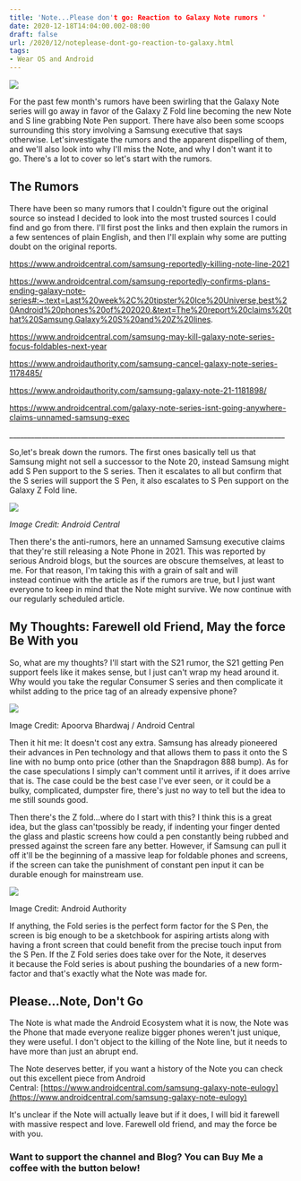 ```yaml
---
title: 'Note...Please don't go: Reaction to Galaxy Note rumors '
date: 2020-12-18T14:04:00.002-08:00
draft: false
url: /2020/12/noteplease-dont-go-reaction-to-galaxy.html
tags: 
- Wear OS and Android
---
```


[![](https://1.bp.blogspot.com/-nFk3nz-BXU4/X9qFJYdNL7I/AAAAAAAAL9M/MKE8a2Q1G-EM5y9kYSSigBIKOGTjrUzdwCNcBGAsYHQ/s320/galaxy_note_20_ultra_leak_3-1024x512.jpg)](https://1.bp.blogspot.com/-nFk3nz-BXU4/X9qFJYdNL7I/AAAAAAAAL9M/MKE8a2Q1G-EM5y9kYSSigBIKOGTjrUzdwCNcBGAsYHQ/s1024/galaxy_note_20_ultra_leak_3-1024x512.jpg)

For the past few month's rumors have been swirling that the Galaxy Note series will go away in favor of the Galaxy Z Fold line becoming the new Note and S line grabbing Note Pen support. There have also been some scoops surrounding this story involving a Samsung executive that says otherwise. Let'sinvestigate the rumors and the apparent dispelling of them, and we'll also look into why I'll miss the Note, and why I don't want it to go. There's a lot to cover so let's start with the rumors.

## The Rumors

There have been so many rumors that I couldn't figure out the original source so instead I decided to look into the most trusted sources I could find and go from there. I'll first post the links and then explain the rumors in a few sentences of plain English, and then I'll explain why some are putting doubt on the original reports.

https://www.androidcentral.com/samsung-reportedly-killing-note-line-2021

https://www.androidcentral.com/samsung-reportedly-confirms-plans-ending-galaxy-note-series#:~:text=Last%20week%2C%20tipster%20Ice%20Universe,best%20Android%20phones%20of%202020.&text=The%20report%20claims%20that%20Samsung,Galaxy%20S%20and%20Z%20lines.

https://www.androidcentral.com/samsung-may-kill-galaxy-note-series-focus-foldables-next-year

https://www.androidauthority.com/samsung-cancel-galaxy-note-series-1178485/

https://www.androidauthority.com/samsung-galaxy-note-21-1181898/

https://www.androidcentral.com/galaxy-note-series-isnt-going-anywhere-claims-unnamed-samsung-exec

\_\_\_\_\_\_\_\_\_\_\_\_\_\_\_\_\_\_\_\_\_\_\_\_\_\_\_\_\_\_\_\_\_\_\_\_\_\_\_\_\_\_\_\_\_\_\_\_\_\_\_\_\_\_\_\_\_\_\_\_\_\_\_\_\_\_\_\_\_\_\_\_\_\_\_\_\_

So,let's break down the rumors. The first ones basically tell us that Samsung might not sell a successor to the Note 20, instead Samsung might add S Pen support to the S series. Then it escalates to all but confirm that the S series will support the S Pen, it also escalates to S Pen support on the Galaxy Z Fold line.

[![](https://lh3.googleusercontent.com/-v-G7CfP7XtM/X90mi6DuyYI/AAAAAAAAL-g/Ti0wOEzfQtUPjGB3gmZRsRJUB1B6A4EcwCNcBGAsYHQ/image.png)](https://lh3.googleusercontent.com/-v-G7CfP7XtM/X90mi6DuyYI/AAAAAAAAL-g/Ti0wOEzfQtUPjGB3gmZRsRJUB1B6A4EcwCNcBGAsYHQ/image.png)

_Image Credit: Android Central_

Then there's the anti-rumors, here an unnamed Samsung executive claims that they're still releasing a Note Phone in 2021. This was reported by serious Android blogs, but the sources are obscure themselves, at least to me. For that reason, I'm taking this with a grain of salt and will instead continue with the article as if the rumors are true, but I just want everyone to keep in mind that the Note might survive. We now continue with our regularly scheduled article.

## My Thoughts: Farewell old Friend, May the force Be With you

So, what are my thoughts? I'll start with the S21 rumor, the S21 getting Pen support feels like it makes sense, but I just can't wrap my head around it. Why would you take the regular Consumer S series and then complicate it whilst adding to the price tag of an already expensive phone?

[![](https://lh3.googleusercontent.com/-LuKXgtVUoNE/X90nDmdlfFI/AAAAAAAAL-w/C6GbjLIJ50k_5n-3AKISHWvv8SnUEOpQQCNcBGAsYHQ/w640-h480/image.png)](https://lh3.googleusercontent.com/-LuKXgtVUoNE/X90nDmdlfFI/AAAAAAAAL-w/C6GbjLIJ50k_5n-3AKISHWvv8SnUEOpQQCNcBGAsYHQ/image.png)

Image Credit: Apoorva Bhardwaj / Android Central

Then it hit me: It doesn't cost any extra. Samsung has already pioneered their advances in Pen technology and that allows them to pass it onto the S line with no bump onto price (other than the Snapdragon 888 bump). As for the case speculations I simply can't comment until it arrives, if it does arrive that is. The case could be the best case I've ever seen, or it could be a bulky, complicated, dumpster fire, there's just no way to tell but the idea to me still sounds good.

Then there's the Z fold...where do I start with this? I think this is a great idea, but the glass can'tpossibly be ready, if indenting your finger dented the glass and plastic screens how could a pen constantly being rubbed and pressed against the screen fare any better. However, if Samsung can pull it off it'll be the beginning of a massive leap for foldable phones and screens, if the screen can take the punishment of constant pen input it can be durable enough for mainstream use.

[![](https://lh3.googleusercontent.com/-8CsbB0B95ls/X90mwQtBgoI/AAAAAAAAL-k/lZ4QnCcOMCg1kZHx6RoU3tLM6GHUzGCXACNcBGAsYHQ/w640-h360/image.png)](https://lh3.googleusercontent.com/-8CsbB0B95ls/X90mwQtBgoI/AAAAAAAAL-k/lZ4QnCcOMCg1kZHx6RoU3tLM6GHUzGCXACNcBGAsYHQ/image.png)

Image Credit: Android Authority

If anything, the Fold series is the perfect form factor for the S Pen, the screen is big enough to be a sketchbook for aspiring artists along with having a front screen that could benefit from the precise touch input from the S Pen. If the Z Fold series does take over for the Note, it deserves it because the Fold series is about pushing the boundaries of a new form-factor and that's exactly what the Note was made for.

## Please...Note, Don't Go

The Note is what made the Android Ecosystem what it is now, the Note was the Phone that made everyone realize bigger phones weren't just unique, they were useful. I don't object to the killing of the Note line, but it needs to have more than just an abrupt end.

The Note deserves better, if you want a history of the Note you can check out this excellent piece from Android Central: [https://www.androidcentral.com/samsung-galaxy-note-eulogy](https://www.androidcentral.com/samsung-galaxy-note-eulogy)

It's unclear if the Note will actually leave but if it does, I will bid it farewell with massive respect and love. Farewell old friend, and may the force be with you.

### Want to support the channel and Blog? You can Buy Me a coffee with the button below!
